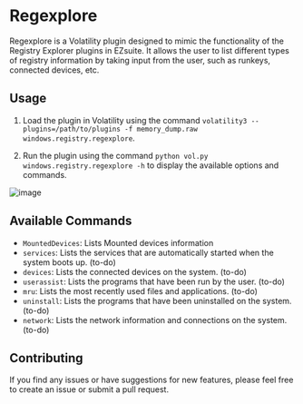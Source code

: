 # Regexplore

Regexplore is a Volatility plugin designed to mimic the functionality of the Registry Explorer plugins in EZsuite. It allows the user to list different types of registry information by taking input from the user, such as runkeys, connected devices, etc.

## Usage

1. Load the plugin in Volatility using the command `volatility3 --plugins=/path/to/plugins -f memory_dump.raw windows.registry.regexplore`. 

2. Run the plugin using the command `python vol.py windows.registry.regexplore -h` to display the available options and commands.


![image](https://user-images.githubusercontent.com/51376376/226187226-374b9d53-026e-43d6-8b87-e7cce2170779.png)


## Available Commands

- `MountedDevices`: Lists Mounted devices information
- `services`: Lists the services that are automatically started when the system boots up. (to-do)
- `devices`: Lists the connected devices on the system. (to-do)
- `userassist`: Lists the programs that have been run by the user. (to-do)
- `mru`: Lists the most recently used files and applications. (to-do)
- `uninstall`: Lists the programs that have been uninstalled on the system. (to-do)
- `network`: Lists the network information and connections on the system. (to-do)

## Contributing

If you find any issues or have suggestions for new features, please feel free to create an issue or submit a pull request.
